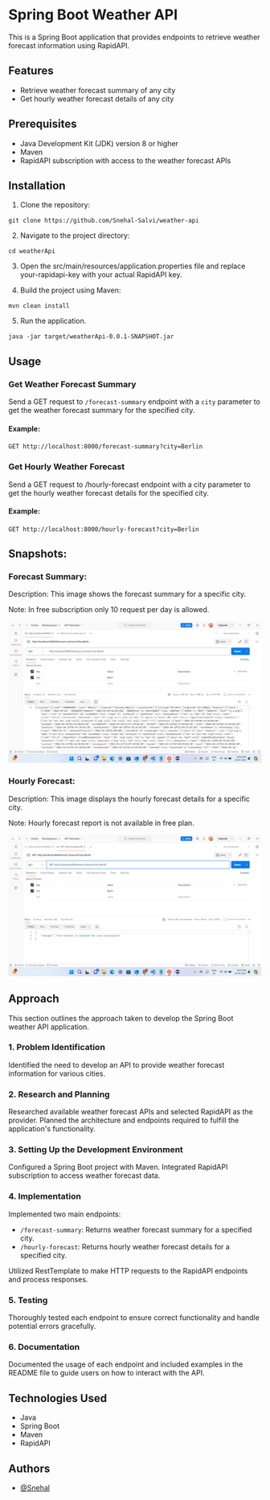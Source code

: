 # Spring Boot Weather API

This is a Spring Boot application that provides endpoints to retrieve weather forecast information using RapidAPI.

## Features

- Retrieve weather forecast summary of any city
- Get hourly weather forecast details of any city

## Prerequisites

- Java Development Kit (JDK) version 8 or higher
- Maven
- RapidAPI subscription with access to the weather forecast APIs

## Installation

1. Clone the repository:

```
git clone https://github.com/Snehal-Salvi/weather-api
```

2. Navigate to the project directory:

```
cd weatherApi
```

3. Open the src/main/resources/application.properties file and replace your-rapidapi-key with your actual RapidAPI key.

4. Build the project using Maven:

```
mvn clean install
```

5. Run the application.

```
java -jar target/weatherApi-0.0.1-SNAPSHOT.jar
```

## Usage

### Get Weather Forecast Summary

Send a GET request to `/forecast-summary` endpoint with a `city` parameter to get the weather forecast summary for the specified city.

#### Example:

```
GET http://localhost:8000/forecast-summary?city=Berlin
```

### Get Hourly Weather Forecast

Send a GET request to /hourly-forecast endpoint with a city parameter to get the hourly weather forecast details for the specified city.

#### Example:

```
GET http://localhost:8000/hourly-forecast?city=Berlin
```

## Snapshots:

### Forecast Summary:

Description: This image shows the forecast summary for a specific city.

Note: In free subscription only 10 request per day is allowed.

![Forecast Summary](./weatherApi/snapshots/forecast-summary.png)

### Hourly Forecast:

Description: This image displays the hourly forecast details for a specific city.

Note: Hourly forecast report is not available in free plan.

![hourly Forecast Summary](./weatherApi/snapshots/hourly-forecast.png)

## Approach

This section outlines the approach taken to develop the Spring Boot weather API application.

### 1. Problem Identification

Identified the need to develop an API to provide weather forecast information for various cities.

### 2. Research and Planning

Researched available weather forecast APIs and selected RapidAPI as the provider. Planned the architecture and endpoints required to fulfill the application's functionality.

### 3. Setting Up the Development Environment

Configured a Spring Boot project with Maven. Integrated RapidAPI subscription to access weather forecast data.

### 4. Implementation

Implemented two main endpoints:

- `/forecast-summary`: Returns weather forecast summary for a specified city.
- `/hourly-forecast`: Returns hourly weather forecast details for a specified city.

Utilized RestTemplate to make HTTP requests to the RapidAPI endpoints and process responses.

### 5. Testing

Thoroughly tested each endpoint to ensure correct functionality and handle potential errors gracefully.

### 6. Documentation

Documented the usage of each endpoint and included examples in the README file to guide users on how to interact with the API.

## Technologies Used

- Java
- Spring Boot
- Maven
- RapidAPI

## Authors

- [@Snehal](https://github.com/Snehal-Salvi)
